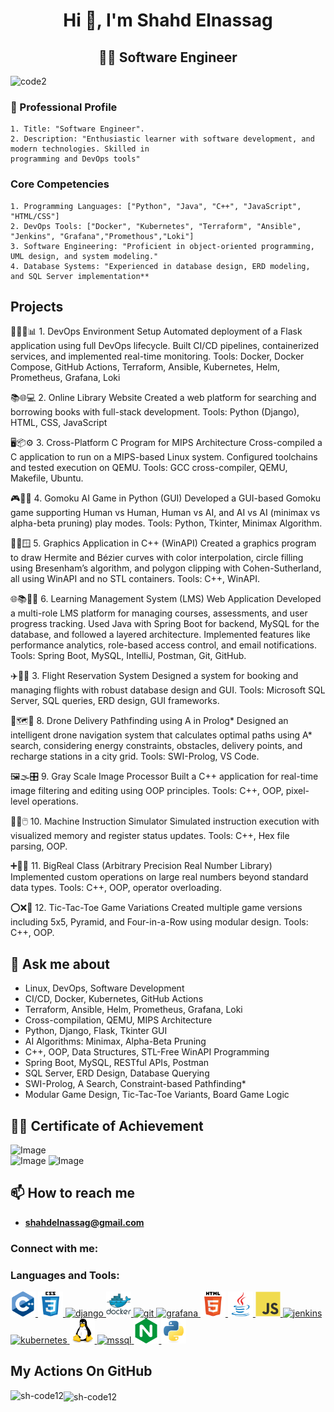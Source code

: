 <h1 align="center">Hi 👋, I'm Shahd Elnassag</h1>
<h2 align="center"> 🧑‍💻 Software Engineer</h2>

![code2](https://github.com/user-attachments/assets/20205fa2-d88f-4717-a129-2235f5613d73)

### 🌱 Professional Profile
```
1. Title: "Software Engineer".
2. Description: "Enthusiastic learner with software development, and modern technologies. Skilled in
programming and DevOps tools"
```
### Core Competencies
```
1. Programming Languages: ["Python", "Java", "C++", "JavaScript", "HTML/CSS"]
2. DevOps Tools: ["Docker", "Kubernetes", "Terraform", "Ansible", "Jenkins", "Grafana","Promethous","Loki"]
3. Software Engineering: "Proficient in object-oriented programming, UML design, and system modeling."
4. Database Systems: "Experienced in database design, ERD modeling, and SQL Server implementation**
```


## Projects

🐳🔁🚀📊 1. DevOps Environment Setup
Automated deployment of a Flask application using full DevOps lifecycle. Built CI/CD pipelines, containerized services, and implemented real-time monitoring.
Tools: Docker, Docker Compose, GitHub Actions, Terraform, Ansible, Kubernetes, Helm, Prometheus, Grafana, Loki

📚🌐💻 2. Online Library Website
Created a web platform for searching and borrowing books with full-stack development.
Tools: Python (Django), HTML, CSS, JavaScript

 🖥️📦⚙️ 3. Cross-Platform C Program for MIPS Architecture
Cross-compiled a C application to run on a MIPS-based Linux system. Configured toolchains and tested execution on QEMU.
Tools: GCC cross-compiler, QEMU, Makefile, Ubuntu.

🎮🐍🧠 4. Gomoku AI Game in Python (GUI)
Developed a GUI-based Gomoku game supporting Human vs Human, Human vs AI, and AI vs AI (minimax vs alpha-beta pruning) play modes.
Tools: Python, Tkinter, Minimax Algorithm.

🎨🧮🪟 5. Graphics Application in C++ (WinAPI)
Created a graphics program to draw Hermite and Bézier curves with color interpolation, circle filling using Bresenham’s algorithm, and polygon clipping with Cohen-Sutherland, all using WinAPI and no STL containers.
Tools: C++, WinAPI.

🌐📚🧑‍🏫 6. Learning Management System (LMS) Web Application
Developed a multi-role LMS platform for managing courses, assessments, and user progress tracking. Used Java with Spring Boot for backend, MySQL for the database, and followed a layered architecture. Implemented features like performance analytics, role-based access control, and email notifications.
Tools: Spring Boot, MySQL, IntelliJ, Postman, Git, GitHub.

✈️🧾🧳 3. Flight Reservation System
Designed a system for booking and managing flights with robust database design and GUI.
Tools: Microsoft SQL Server, SQL queries, ERD design, GUI frameworks.

🚁🗺️🔋 8. Drone Delivery Pathfinding using A in Prolog*
Designed an intelligent drone navigation system that calculates optimal paths using A* search, considering energy constraints, obstacles, delivery points, and recharge stations in a city grid.
Tools: SWI-Prolog, VS Code.

🖼️🌫️🎛️ 9. Gray Scale Image Processor
Built a C++ application for real-time image filtering and editing using OOP principles.
Tools: C++, OOP, pixel-level operations.

🧠💾🖱️ 10. Machine Instruction Simulator
Simulated instruction execution with visualized memory and register status updates.
Tools: C++, Hex file parsing, OOP.

➕📐🔢 11. BigReal Class (Arbitrary Precision Real Number Library)
Implemented custom operations on large real numbers beyond standard data types.
Tools: C++, OOP, operator overloading.

⭕❌🎯 12. Tic-Tac-Toe Game Variations
Created multiple game versions including 5x5, Pyramid, and Four-in-a-Row using modular design.
Tools: C++, OOP.

## 💬 Ask me about
- Linux, DevOps, Software Development
- CI/CD, Docker, Kubernetes, GitHub Actions
- Terraform, Ansible, Helm, Prometheus, Grafana, Loki
- Cross-compilation, QEMU, MIPS Architecture
- Python, Django, Flask, Tkinter GUI
- AI Algorithms: Minimax, Alpha-Beta Pruning
- C++, OOP, Data Structures, STL-Free WinAPI Programming
- Spring Boot, MySQL, RESTful APIs, Postman
- SQL Server, ERD Design, Database Querying
- SWI-Prolog, A Search, Constraint-based Pathfinding*
- Modular Game Design, Tic-Tac-Toe Variants, Board Game Logic

## 📜🏅 Certificate of Achievement
![Image](https://github.com/user-attachments/assets/1d656202-e2ec-4656-a94d-9c4184eb3c78)   
![Image](https://github.com/user-attachments/assets/d5d86164-61fd-4838-9b5a-1d28cba264c1)
![Image](https://github.com/user-attachments/assets/d78ffb9f-f8ec-4a46-8519-e6bbfcdd68c7)

## 📫 How to reach me
- **shahdelnassag@gmail.com**

<h3 align="left">Connect with me:</h3>
<p align="left">
</p>

<h3 align="left">Languages and Tools:</h3>
<p align="left"> <a href="https://www.w3schools.com/cpp/" target="_blank" rel="noreferrer"> <img src="https://raw.githubusercontent.com/devicons/devicon/master/icons/cplusplus/cplusplus-original.svg" alt="cplusplus" width="40" height="40"/> </a> <a href="https://www.w3schools.com/css/" target="_blank" rel="noreferrer"> <img src="https://raw.githubusercontent.com/devicons/devicon/master/icons/css3/css3-original-wordmark.svg" alt="css3" width="40" height="40"/> </a> <a href="https://www.djangoproject.com/" target="_blank" rel="noreferrer"> <img src="https://cdn.worldvectorlogo.com/logos/django.svg" alt="django" width="40" height="40"/> </a> <a href="https://www.docker.com/" target="_blank" rel="noreferrer"> <img src="https://raw.githubusercontent.com/devicons/devicon/master/icons/docker/docker-original-wordmark.svg" alt="docker" width="40" height="40"/> </a> <a href="https://git-scm.com/" target="_blank" rel="noreferrer"> <img src="https://www.vectorlogo.zone/logos/git-scm/git-scm-icon.svg" alt="git" width="40" height="40"/> </a> <a href="https://grafana.com" target="_blank" rel="noreferrer"> <img src="https://www.vectorlogo.zone/logos/grafana/grafana-icon.svg" alt="grafana" width="40" height="40"/> </a> <a href="https://www.w3.org/html/" target="_blank" rel="noreferrer"> <img src="https://raw.githubusercontent.com/devicons/devicon/master/icons/html5/html5-original-wordmark.svg" alt="html5" width="40" height="40"/> </a> <a href="https://www.java.com" target="_blank" rel="noreferrer"> <img src="https://raw.githubusercontent.com/devicons/devicon/master/icons/java/java-original.svg" alt="java" width="40" height="40"/> </a> <a href="https://developer.mozilla.org/en-US/docs/Web/JavaScript" target="_blank" rel="noreferrer"> <img src="https://raw.githubusercontent.com/devicons/devicon/master/icons/javascript/javascript-original.svg" alt="javascript" width="40" height="40"/> </a> <a href="https://www.jenkins.io" target="_blank" rel="noreferrer"> <img src="https://www.vectorlogo.zone/logos/jenkins/jenkins-icon.svg" alt="jenkins" width="40" height="40"/> </a> <a href="https://kubernetes.io" target="_blank" rel="noreferrer"> <img src="https://www.vectorlogo.zone/logos/kubernetes/kubernetes-icon.svg" alt="kubernetes" width="40" height="40"/> </a> <a href="https://www.linux.org/" target="_blank" rel="noreferrer"> <img src="https://raw.githubusercontent.com/devicons/devicon/master/icons/linux/linux-original.svg" alt="linux" width="40" height="40"/> </a> <a href="https://www.microsoft.com/en-us/sql-server" target="_blank" rel="noreferrer"> <img src="https://www.svgrepo.com/show/303229/microsoft-sql-server-logo.svg" alt="mssql" width="40" height="40"/> </a> <a href="https://www.nginx.com" target="_blank" rel="noreferrer"> <img src="https://raw.githubusercontent.com/devicons/devicon/master/icons/nginx/nginx-original.svg" alt="nginx" width="40" height="40"/> </a> <a href="https://www.python.org" target="_blank" rel="noreferrer"> <img src="https://raw.githubusercontent.com/devicons/devicon/master/icons/python/python-original.svg" alt="python" width="40" height="40"/> </a> </p>

## My Actions On GitHub

<p><img align="left" src="https://github-readme-stats.vercel.app/api/top-langs?username=sh-code12&show_icons=true&locale=en&layout=compact" alt="sh-code12" /></p>


<p><img align="center" src="https://github-readme-streak-stats.herokuapp.com/?user=sh-code12&" alt="sh-code12" /></p>

